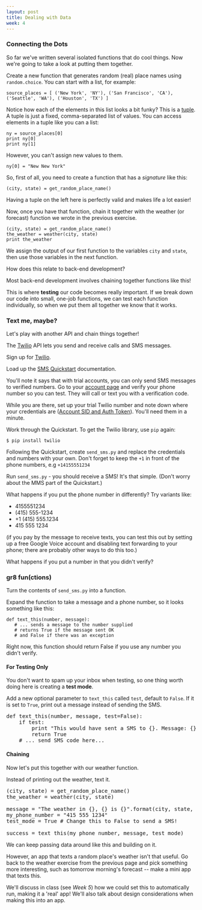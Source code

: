 ```yaml
---
layout: post
title: Dealing with Data
week: 4
---
```


### Connecting the Dots

So far we've written several isolated functions that do cool things. Now we're going to take a look at putting them together.

Create a new function that generates random (real) place names using `random.choice`. You can start with a list, for example:

```
source_places = [ ('New York', 'NY'), ('San Francisco', 'CA'), ('Seattle', 'WA'), ('Houston', 'TX') ]
```

Notice how each of the elements in this list looks a bit funky? This is a [tuple](http://openbookproject.net/thinkcs/python/english3e/tuples.html). A tuple is just a fixed, comma-separated list of values. You can access elements in a tuple like you can a list:

```
ny = source_places[0]
print ny[0]
print ny[1]
```

However, you can't assign new values to them.

```
ny[0] = "New New York"
```

So, first of all, you need to create a function that has a _signature_ like this:

```
(city, state) = get_random_place_name()
```

Having a tuple on the left here is perfectly valid and makes life a lot easier!

Now, once you have that function, chain it together with the weather (or forecast) function we wrote in the previous exercise.

```
(city, state) = get_random_place_name()
the_weather = weather(city, state)
print the_weather
```

We assign the output of our first function to the variables `city` and `state`, then use those variables in the next function.

How does this relate to back-end development?

Most back-end development involves chaining together functions like this!

This is where **testing** our code becomes really important. If we break down our code into small, one-job functions, we can test each function individually, so when we put them all together we know that it works.

### Text me, maybe?

Let's play with another API and chain things together!

The [Twilio](http://www.twilio.com/docs/api/rest/sending-messages) API lets you send and receive calls and SMS messages.

Sign up for [Twilio](https://www.twilio.com/try-twilio).

Load up the [SMS Quickstart](https://www.twilio.com/docs/quickstart/python/sms/sending-via-rest) documentation.

You'll note it says that with trial accounts, you can only send SMS messages to verified numbers. Go to your [account page](https://www.twilio.com/user/account/phone-numbers/incoming) and verify your phone number so you can test. They will call or text you with a verification code.

While you are there, set up your trial Twilio number and note down where your credentials are ([Account SID and Auth Token](https://www.twilio.com/user/account)). You'll need them in a minute.

Work through the Quickstart. To get the Twilio library, use `pip` again:

```
$ pip install twilio
```

Following the Quickstart, create `send_sms.py` and replace the credentials and numbers with your own. Don't forget to keep the `+1` in front of the phone numbers, e.g `+14155551234`

Run `send_sms.py` - you should receive a SMS! It's that simple. (Don't worry about the MMS part of the Quickstart.)

What happens if you put the phone number in differently? Try variants like:

* 4155551234
* (415) 555-1234
* +1 (415) 555.1234
* 415 555 1234

(if you pay by the message to receive texts, you can test this out by setting up a free Google Voice account and disabling text forwarding to your phone; there are probably other ways to do this too.)

What happens if you put a number in that you didn't verify?

### gr8 fun(ctions)

Turn the contents of `send_sms.py` into a function.

Expand the function to take a message and a phone number, so it looks something like this:

```
def text_this(number, message):
   # ... sends a message to the number supplied
   # returns True if the message sent OK
   # and False if there was an exception
```

Right now, this function should return False if you use any number you didn't verify.

#### For Testing Only

You don't want to spam up your inbox when testing, so one thing worth doing here is creating a **test mode**.

Add a new optional parameter to `text_this` called `test`, default to `False`. If it is set to `True`, print out a message instead of sending the SMS.

<pre class="hint">
def text_this(number, message, test=False):
    if test:
        print "This would have sent a SMS to {}. Message: {}".format(number, message)
        return True
    # ... send SMS code here...
</pre>

#### Chaining 

Now let's put this together with our weather function.

Instead of printing out the weather, text it.

<pre class="hint">
(city, state) = get_random_place_name()
the_weather = weather(city, state)

message = "The weather in {}, {} is {}".format(city, state, the_weather)
my_phone_number = "415 555 1234"
test_mode = True # Change this to False to send a SMS!

success = text_this(my_phone_number, message, test_mode)
</pre>

We can keep passing data around like this and building on it.

However, an app that texts a random place's weather isn't that useful. Go back to the weather exercise from the previous page and pick something more interesting, such as tomorrow morning's forecast -- make a mini app that texts this.

We'll discuss in class (see _Week 5_) how we could set this to automatically run, making it a 'real' app! We'll also talk about design considerations when making this into an app.